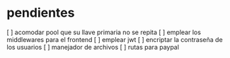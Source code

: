 # pendientes

[ ] acomodar pool que su llave primaria no se repita
[ ] emplear los middlewares para el frontend
[ ] emplear jwt
[ ] encriptar la contraseña de los usuarios
[ ] manejador de archivos
[ ] rutas para paypal
